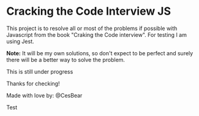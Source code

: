 # Cracking the Code Interview JS


This project is to resolve all or most of the problems if possible with Javascript from the book "Craking the Code interview".
For testing I am using Jest.


**Note:** It will be my own solutions, so don't expect to be perfect and 
surely there will be a better way to solve the problem.



This is still under progress


Thanks for checking!

Made with love by:
@CesBear

Test
